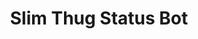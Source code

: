 ---
ee_id: '27'
site: '1'
type: '2'
long_id: 2005-007 Slim Thug Status Bot
url: 2005-007-slim-thug-status-bot
year: '2005'
medium: Software
commission:
add_credit:
dims:
pitch: "<p>​Bot which allows a user to ask chat user Slim Thug if his album has gone
  platinum.</p>"
ps:
live_url:
related:
title: Slim Thug Status Bot
youtube:
imgs: slim-thug-2005-007-screenshot-database-ih.jpg
subheading:
year2: '2005'
download:
add_credits:
related_code:
! '':
layout: things-i-made
---